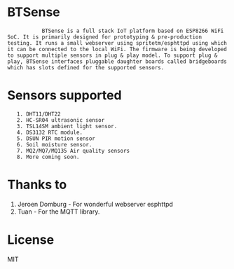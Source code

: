 
# BTSense #

               BTSense is a full stack IoT platform based on ESP8266 WiFi SoC. It is primarily designed for prototyping & pre-production testing. It runs a small webserver using spritetm/esphttpd using which it can be connected to the local WiFi. The firmware is being developed to support multiple sensors in plug & play model. To support plug & play, BTSense interfaces pluggable daughter boards called bridgeboards which has slots defined for the supported sensors. 
                              
               
# Sensors supported #
               
       1. DHT11/DHT22               
       2. HC-SR04 ultrasonic sensor
       3. TSL14SM ambient light sensor.
       4. DS3132 RTC module.
       5. DSUN PIR motion sensor
       6. Soil moisture sensor.
       7. MQ2/MQ7/MQ135 Air quality sensors
       8. More coming soon.
       
               
# Thanks to #

1. Jeroen Domburg - For wonderful webserver esphttpd
2. Tuan - For the MQTT library.   
               

# License #

MIT
